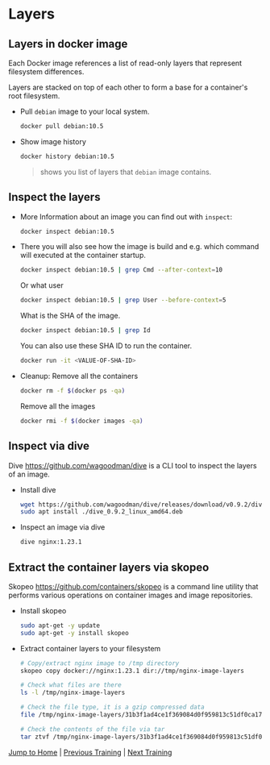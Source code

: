 # Layers

## Layers in docker image

Each Docker image references a list of read-only layers that represent filesystem differences.

Layers are stacked on top of each other to form a base for a container's root filesystem.

* Pull `debian` image to your local system.

  ```bash
  docker pull debian:10.5
  ```

* Show image history

  ```bash
  docker history debian:10.5
  ```

  >shows you list of layers that `debian` image contains.

## Inspect the layers

* More Information about an image you can find out with `inspect`:

  ```bash
  docker inspect debian:10.5
  ```

* There you will also see how the image is build and e.g. which command will executed at the container startup.

  ```bash
  docker inspect debian:10.5 | grep Cmd --after-context=10
  ```

  Or what user

  ```bash
  docker inspect debian:10.5 | grep User --before-context=5
  ```

  What is the SHA of the image.

  ```bash
  docker inspect debian:10.5 | grep Id
  ```

  You can also use these SHA ID to run the container.

  ```bash
  docker run -it <VALUE-OF-SHA-ID>
  ```

* Cleanup:
  Remove all the containers

  ```bash
  docker rm -f $(docker ps -qa)
  ```

  Remove all the images

  ```bash
  docker rmi -f $(docker images -qa)
  ```

## Inspect via dive

Dive <https://github.com/wagoodman/dive> is a CLI tool to inspect the layers of an image.

* Install dive

  ```bash
  wget https://github.com/wagoodman/dive/releases/download/v0.9.2/dive_0.9.2_linux_amd64.deb
  sudo apt install ./dive_0.9.2_linux_amd64.deb
  ```

* Inspect an image via dive

  ```bash
  dive nginx:1.23.1
  ```

## Extract the container layers via skopeo

Skopeo <https://github.com/containers/skopeo> is a command line utility that performs various operations on container images and image repositories.

* Install skopeo

  ```bash
  sudo apt-get -y update
  sudo apt-get -y install skopeo
  ```

* Extract container layers to your filesystem

  ```bash
  # Copy/extract nginx image to /tmp directory
  skopeo copy docker://nginx:1.23.1 dir://tmp/nginx-image-layers

  # Check what files are there
  ls -l /tmp/nginx-image-layers

  # Check the file type, it is a gzip compressed data
  file /tmp/nginx-image-layers/31b3f1ad4ce1f369084d0f959813c51df0ca17d9877d5ee88c2db6ff88341430

  # Check the contents of the file via tar
  tar ztvf /tmp/nginx-image-layers/31b3f1ad4ce1f369084d0f959813c51df0ca17d9877d5ee88c2db6ff88341430
  ```

[Jump to Home](../README.md) | [Previous Training](../04_interact/README.md) | [Next Training](../06_build-images-interactive/README.md)
